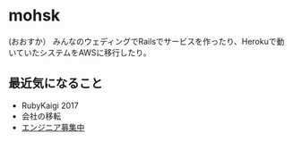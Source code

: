 # mohsk
(おおすか）
みんなのウェディングでRailsでサービスを作ったり、Herokuで動いていたシステムをAWSに移行したり。

## 最近気になること
- RubyKaigi 2017
- 会社の移転
- [エンジニア募集中](https://www.wantedly.com/projects/83209)
